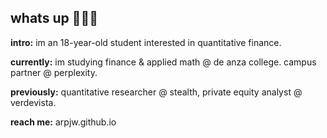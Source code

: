 ## whats up 🙋🏽‍♂️

**intro:** im an 18-year-old student interested in quantitative finance.

**currently:** im studying finance & applied math @ de anza college. campus partner @ perplexity.

**previously:** quantitative researcher @ stealth, private equity analyst @ verdevista.

**reach me:** arpjw.github.io
